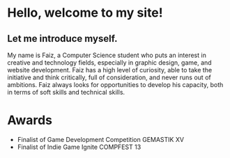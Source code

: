 # Hello, welcome to my site!

## Let me introduce myself.

My name is Faiz, a Computer Science student who puts an interest in creative and technology fields, especially in graphic design, game, and website development. Faiz has a high level of curiosity, able to take the initiative and think critically, full of consideration, and never runs out of ambitions. Faiz always looks for opportunities to develop his capacity, both in terms of soft skills and technical skills.

# Awards

- Finalist of Game Development Competition GEMASTIK XV
- Finalist of Indie Game Ignite COMPFEST 13